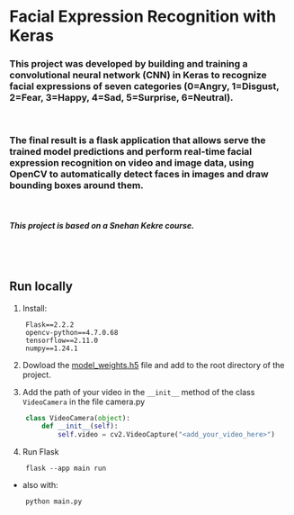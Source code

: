 # Facial Expression Recognition with Keras

### This project was developed by building and training a convolutional neural network (CNN) in Keras to recognize facial expressions of seven categories (0=Angry, 1=Disgust, 2=Fear, 3=Happy, 4=Sad, 5=Surprise, 6=Neutral).

<br>

### The final result is a flask application that allows serve the trained model predictions and perform real-time facial expression recognition on video and image data, using OpenCV to automatically detect faces in images and draw bounding boxes around them. 

<br>

##### *This project is based on a Snehan Kekre course.*

<br>
<br>

## Run locally

1. Install:
```
    Flask==2.2.2
    opencv-python==4.7.0.68
    tensorflow==2.11.0
    numpy==1.24.1
```
2. Dowload the
[model_weights.h5](https://drive.google.com/file/d/12rpqlFi58FJMxs8swqiAELrzL6Rr_aoz/view?usp=sharing "download here")
file and add to the root directory of the project.

3. Add the path of your video in the `__init__` method of the class `VideoCamera` in the file camera.py

```python
    class VideoCamera(object):
        def __init__(self):
            self.video = cv2.VideoCapture("<add_your_video_here>")
``` 

4. Run Flask
```
    flask --app main run
```
- also with:
```
    python main.py
```
